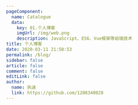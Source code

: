 ```yaml
---
pageComponent: 
  name: Catalogue
  data: 
    key: 01.个人博客
    imgUrl: /img/web.png
    description: JavaScript、ES6、Vue框架等前端技术
title: 个人博客
date: 2020-03-11 21:50:53
permalink: /blog/
sidebar: false
article: false
comment: false
editLink: false
author: 
  name: 执迷
  link: https://github.com/1208340028
---
```

